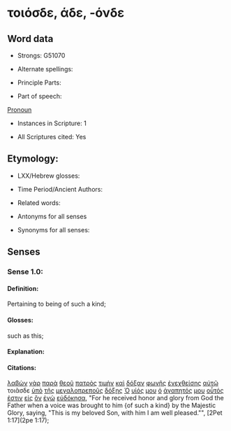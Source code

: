 # τοιόσδε, άδε, -όνδε 

<!-- Status: S2=NeedsReview -->
<!-- Lexica used for edits: BDAG, FFM, LN, A-S -->

## Word data

* Strongs: G51070

* Alternate spellings:

* Principle Parts: 

* Part of speech: 

[Pronoun](http://ugg.readthedocs.io/en/latest/pronoun.html)

* Instances in Scripture: 1

* All Scriptures cited: Yes

## Etymology: 

* LXX/Hebrew glosses: 

* Time Period/Ancient Authors: 

* Related words: 

* Antonyms for all senses

* Synonyms for all senses: 

## Senses 

### Sense 1.0:

#### Definition: 

Pertaining to being of such a kind;

#### Glosses:

such as this;

#### Explanation:

#### Citations:

[λαβὼν](../G29830/01.md) [γὰρ](../G10630/01.md) [παρὰ](../G38440/01.md) [θεοῦ](../G23160/01.md) [πατρὸς](../G39620/01.md) [τιμὴν](../G50920/01.md) [καὶ](../G25320/01.md) [δόξαν](../G13910/01.md) [φωνῆς](../G54560/01.md) [ἐνεχθείσης](../G53420/01.md) [αὐτῷ](../G08460/01.md) τοιᾶσδε [ὑπὸ](../G52590/01.md) [τῆς](../G35880/01.md) [μεγαλοπρεποῦς](../G31690/01.md) [δόξης](../G13910/01.md) [Ὁ](../G35880/01.md) [υἱός](../G52070/01.md) [μου](../G14730/01.md) [ὁ](../G35880/01.md) [ἀγαπητός](../G00270/01.md) [μου](../G14730/01.md) [οὗτός](../G37780/01.md) [ἐστιν](../G99999/01.md) [εἰς](../G15190/01.md) [ὃν](../G37390/01.md) [ἐγὼ](../G14730/01.md) [εὐδόκησα](../G21060/01.md), 
"For he received honor and glory from God the Father when a voice was brought to him {of such a kind} by the Majestic Glory, saying, "This is my beloved Son, with him I am well pleased."", 
[2Pet 1:17](2pe 1:17);
